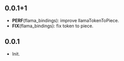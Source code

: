 ## 0.0.1+1

 - **PERF**(flama_bindings): improve llamaTokenToPiece.
 - **FIX**(flama_bindings): fix token to piece.

## 0.0.1

- Init.
